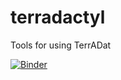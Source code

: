 # terradactyl
Tools for using TerrADat

[![Binder](https://mybinder.org/badge_logo.svg)](https://mybinder.org/v2/gh/smccord/terradactyl/master?urlpath=rstudio)